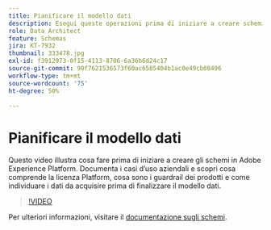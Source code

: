 ```yaml
---
title: Pianificare il modello dati
description: Esegui queste operazioni prima di iniziare a creare schemi in Adobe Experience Platform.
role: Data Architect
feature: Schemas
jira: KT-7932
thumbnail: 333478.jpg
exl-id: f3912973-0f15-4113-8706-6a36b6d24c17
source-git-commit: 90f7621536573f60ac6585404b1ac0e49cb08496
workflow-type: tm+mt
source-wordcount: '75'
ht-degree: 50%

---
```


# Pianificare il modello dati

Questo video illustra cosa fare prima di iniziare a creare gli schemi in Adobe Experience Platform. Documenta i casi d’uso aziendali e scopri cosa comprende la licenza Platform, cosa sono i guardrail dei prodotti e come individuare i dati da acquisire prima di finalizzare il modello dati.

>[!VIDEO](https://video.tv.adobe.com/v/333478?quality=12&learn=on)

Per ulteriori informazioni, visitare il [documentazione sugli schemi](https://experienceleague.adobe.com/docs/experience-platform/xdm/home.html?lang=it).
